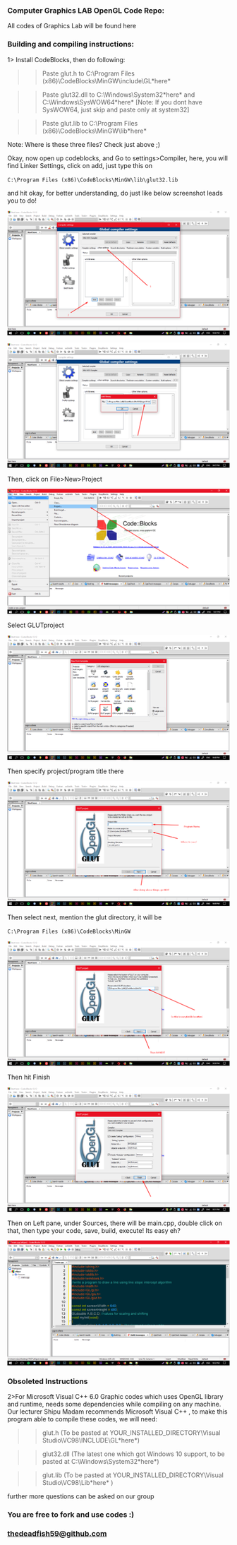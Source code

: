 ### Computer Graphics LAB OpenGL Code Repo:

All codes of Graphics Lab will be found here

### Building and compiling instructions:
1> Install CodeBlocks, then do following:

>>Paste glut.h to C:\Program Files (x86)\CodeBlocks\MinGW\include\GL\*here* 

>>Paste glut32.dll to C:\Windows\System32\*here* and C:\Windows\SysWOW64\*here* [Note: If you dont have SysWOW64, just skip and paste only at system32]

>>Paste glut.lib to C:\Program Files (x86)\CodeBlocks\MinGW\lib\*here* 

Note: Where is these three files? Check just above ;)

Okay, now open up codeblocks, and Go to settings>Compiler, here, you will find Linker Settings, click on add, just type this on

`C:\Program Files (x86)\CodeBlocks\MinGW\lib\glut32.lib`


and hit okay, for better understanding, do just like below screenshot leads you to do! 

![](https://github.com/thedeadfish59/GFXlabOpenGL/raw/master/Screenshots/1.png)

![](https://github.com/thedeadfish59/GFXlabOpenGL/raw/master/Screenshots/2.png)

Then, click on File>New>Project

![](https://github.com/thedeadfish59/GFXlabOpenGL/raw/master/Screenshots/3.png)

Select GLUTproject

![](https://github.com/thedeadfish59/GFXlabOpenGL/raw/master/Screenshots/4.png)

Then specify project/program title there

![](https://github.com/thedeadfish59/GFXlabOpenGL/raw/master/Screenshots/5.png)

Then select next, mention the glut directory, it will be

`C:\Program Files (x86)\CodeBlocks\MinGW`

![](https://github.com/thedeadfish59/GFXlabOpenGL/raw/master/Screenshots/6.png)

Then hit Finish

![](https://github.com/thedeadfish59/GFXlabOpenGL/raw/master/Screenshots/7.png)

Then on Left pane, under Sources, there will be main.cpp, double click on that, then type your code, save, build, execute! Its easy eh?

![](https://github.com/thedeadfish59/GFXlabOpenGL/raw/master/Screenshots/8.png)

### Obsoleted Instructions

2>For Microsoft Visual C++ 6.0 
Graphic codes which uses OpenGL library and runtime, needs some dependencies while compiling on any machine.
Our lecturer Shipu Madam recommends Microsoft Visual C++ , to make this program able to compile these codes, we will need:

>>glut.h (To be pasted at YOUR_INSTALLED_DIRECTORY\Visual Studio\VC98\INCLUDE\GL\*here*)

>>glut32.dll (The latest one which got Windows 10 support, to be pasted at C:\Windows\System32\*here*)

>>glut.lib (To be pasted at YOUR_INSTALLED_DIRECTORY\Visual Studio\VC98\Lib\*here* )


further more questions can be asked on our group

### You are free to fork and use codes :) 
### thedeadfish59@github.com
